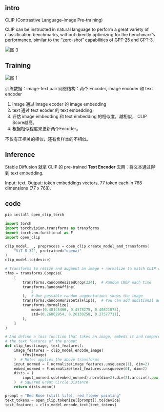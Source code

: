 ## intro
CLIP (Contrastive Language–Image Pre-training)

CLIP can be instructed in natural language to perform a great variety of classification benchmarks, without directly optimizing for the benchmark’s performance, similar to the “zero-shot” capabilities of GPT-25 and GPT-3.


![图 3](https://cdn.jsdelivr.net/gh/sword4869/pic1@main/images/202407062013291.png)  



## Training

![图 1](https://cdn.jsdelivr.net/gh/sword4869/pic1@main/images/202407062013292.png)  

训练数据：image-text pair
网络结构：两个 Encoder, image encoder 和 text encoder

1. image 通过 image ecoder 的 image embedding
2. text 通过 text ecoder 的 text embedding
3. 评估 image embedding 和 text embedding 的相似度。越相似， CLIP Score越高。
4. 根据相似程度来更新两个Encoder。

不仅有正相关的相似，还有负样本的不相似。


## Inference

Stable Diffusion 就拿 CLIP 的 pre-trained **Text Encoder** 去用：将文本通过得到 text embedding.

Input: text.
Output: token embeddings vectors, 77 token each in 768 dimensions (77 x 768).

## code
```bash
pip install open_clip_torch
```
```python
import torch
import torchvision.transforms as transforms
import torch.nn.functional as F
import open_clip

clip_model, _, preprocess = open_clip.create_model_and_transforms(
    "ViT-B-32", pretrained="openai"
)
clip_model.to(device)

# Transforms to resize and augment an image + normalize to match CLIP's training data
tfms = transforms.Compose(
    [
        transforms.RandomResizedCrop(224),  # Random CROP each time
        transforms.RandomAffine(
            5
        ),  # One possible random augmentation: skews the image
        transforms.RandomHorizontalFlip(),  # You can add additional augmentations if you like
        transforms.Normalize(
            mean=(0.48145466, 0.4578275, 0.40821073),
            std=(0.26862954, 0.26130258, 0.27577711),
        ),
    ]
)

# And define a loss function that takes an image, embeds it and compares with
# the text features of the prompt
def clip_loss(image, text_features):
    image_features = clip_model.encode_image(
        tfms(image)
    )  # Note: applies the above transforms
    input_normed = F.normalize(image_features.unsqueeze(1), dim=2)
    embed_normed = F.normalize(text_features.unsqueeze(0), dim=2)
    dists = (
        input_normed.sub(embed_normed).norm(dim=2).div(2).arcsin().pow(2).mul(2)
    )  # Squared Great Circle Distance
    return dists.mean()
```
```python
prompt = "Red Rose (still life), red flower painting"
text_tokens = open_clip.tokenize([prompt]).to(device)
text_features = clip_model.encode_text(text_tokens)
```